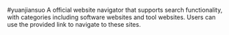 #yuanjiansuo
A official website navigator that supports search functionality, with categories including software websites and tool websites. Users can use the provided link to navigate to these sites.

